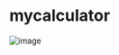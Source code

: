 # mycalculator

![image](https://user-images.githubusercontent.com/89929259/174614639-ed5942aa-c0c8-461e-b67e-f220f8c154cb.png)

